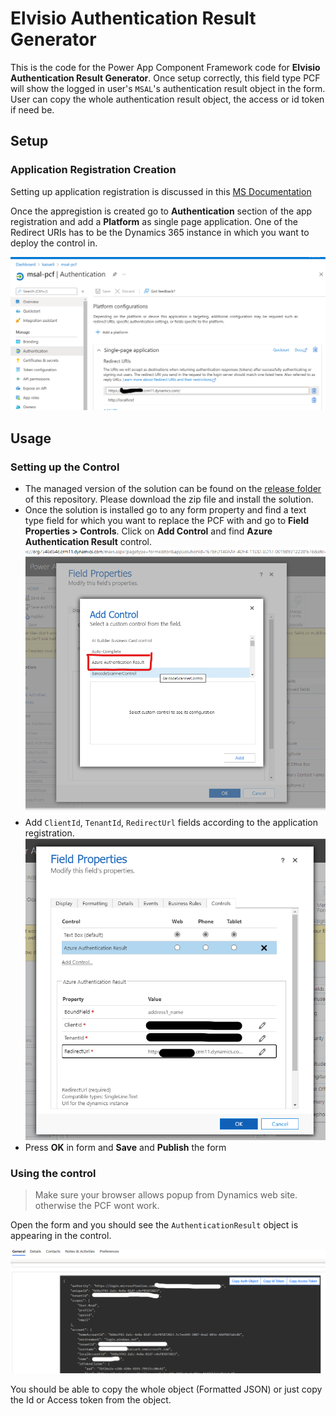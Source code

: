# Elvisio Authentication Result Generator
This is the code for the Power App Component Framework code for **Elvisio Authentication Result Generator**. Once setup correctly, this field type PCF will show the logged in user's `MSAL`'s authentication result object in the form. User can copy the whole authentication result object, the access or id token if need be. 

## Setup
### Application Registration Creation
Setting up application registration is discussed in this [MS Documentation](https://docs.microsoft.com/en-us/azure/active-directory/develop/quickstart-register-app) 

Once the appregistion is created go to **Authentication** section of the app registration and add a **Platform** as single page application. One of the Redirect URIs has to be the Dynamics 365 instance in which you want to deploy the control in.

![Redirect URI](./ReadmeImages/SinglePageApplication.png)
 

## Usage
### Setting up the Control
 - The managed version of the solution can be found on the [release folder](https://github.com/ImranCodeBug/codebug-jwt-generator/releases/tag/v1.0) of this repository. Please download the zip file and install the solution. 
 - Once the solution is installed go to any form property and find a text type field for which you want to replace the PCF with and go to **Field Properties > Controls**. Click on **Add Control** and find **Azure Authentication Result** control. 
 ![FieldProperties](./ReadmeImages/FieldProperties1.png)
 - Add `ClientId`, `TenantId`, `RedirectUrl` fields according to the application registration. 
 ![FieldProperties](./ReadmeImages/FieldProperties2.png)
 - Press **OK** in form and **Save** and **Publish** the form


### Using the control

> Make sure your browser allows popup from Dynamics web site. otherwise the PCF wont work.

Open the form and you should see the `AuthenticationResult` object is appearing in the control.

![FieldProperties](./ReadmeImages/Usage.png)

You should be able to copy the whole object (Formatted JSON) or just copy the Id or Access token from the object.

